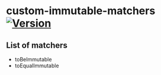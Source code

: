 # custom-immutable-matchers [![Version](https://img.shields.io/npm/v/custom-immutable-matchers.svg)](https://www.npmjs.com/package/custom-immutable-matchers)


## List of matchers

* toBeImmutable
* toEqualImmutable
